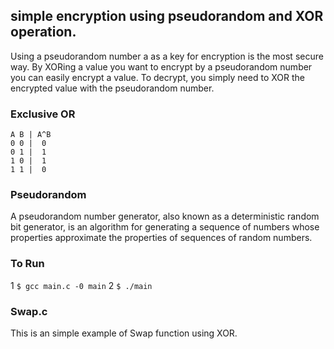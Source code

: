 ## simple encryption using pseudorandom and XOR operation.
Using a pseudorandom number a as a key for encryption is the most secure way. By XORing a value you want to encrypt by a pseudorandom number you can easily encrypt a value. To decrypt, you simply need to XOR the encrypted value with the pseudorandom number.

### Exclusive OR
```
A B | A^B
0 0 |  0
0 1 |  1
1 0 |  1
1 1 |  0
```
### Pseudorandom
A pseudorandom number generator, also known as a deterministic random bit generator, is an algorithm for generating a sequence of numbers whose properties approximate the properties of sequences of random numbers.

### To Run
  1 ```$ gcc main.c -0 main```
  2 ```$ ./main```

### Swap.c
This is an simple example of Swap function using XOR.
